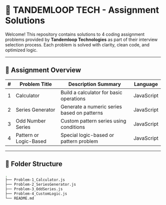 
# 🚀 TANDEMLOOP TECH - Assignment Solutions

Welcome! This repository contains solutions to 4 coding assignment problems provided by **Tandemloop Technologies** as part of their interview selection process. Each problem is solved with clarity, clean code, and optimized logic.

---

## 🧠 Assignment Overview

| # | Problem Title         | Description Summary                        | Language |
|--:|------------------------|---------------------------------------------|:--------:|
| 1 | Calculator             | Build a calculator for basic operations     | JavaScript |
| 2 | Series Generator       | Generate a numeric series based on patterns | JavaScript |
| 3 | Odd Number Series      | Custom pattern series using conditions      | JavaScript |
| 4 | Pattern or Logic-Based | Special logic-based or pattern problem      | JavaScript |

---

## 📂 Folder Structure

```bash
.
├── Problem-1_Calculator.js
├── Problem-2_SeriesGenerator.js
├── Problem-3_OddSeries.js
├── Problem-4_CustomLogic.js
└── README.md
